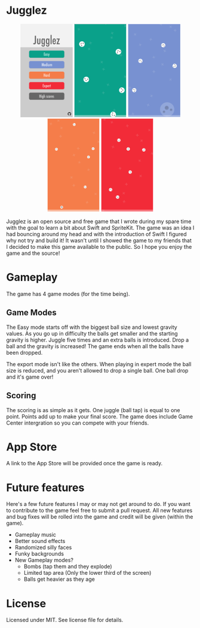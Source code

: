 # Jugglez

<p align="center" >
  <img src="https://raw.githubusercontent.com/etiennemartin/jugglez/master/assets/screenshots/MainScreen.PNG" height=250 alt="Jugglez-MainMenu" title="AFNetworking">
  <img src="https://raw.githubusercontent.com/etiennemartin/jugglez/master/assets/screenshots/gameplay_easy.png" height=250 alt="Jugglez-MainMenu" title="AFNetworking">
  <img src="https://raw.githubusercontent.com/etiennemartin/jugglez/master/assets/screenshots/gameplay_medium.png" height=250 alt="Jugglez-MainMenu" title="AFNetworking">
  <img src="https://raw.githubusercontent.com/etiennemartin/jugglez/master/assets/screenshots/gameplay_hard.png" height=250 alt="Jugglez-MainMenu" title="AFNetworking">
  <img src="https://raw.githubusercontent.com/etiennemartin/jugglez/master/assets/screenshots/gameplay_expert.png" height=250 alt="Jugglez-MainMenu" title="AFNetworking">
</p>

Jugglez is an open source and free game that I wrote during my spare time with the goal to learn a bit about Swift and SpriteKit. The game was an idea I had bouncing around my head and with the introduction of Swift I figured why not try and build it! It wasn't until I showed the game to my friends that I decided to make this game available to the public. So I hope you enjoy the game and the source!

# Gameplay

The game has 4 game modes (for the time being). 

## Game Modes

The Easy mode starts off with the biggest ball size and lowest gravity values. As you go up in difficulty the balls get smaller and the starting gravity is higher. Juggle five times and an extra balls is introduced. Drop a ball and the gravity is increased! The game ends when all the balls have been dropped.

The export mode isn't like the others. When playing in expert mode the ball size is reduced, and you aren't allowed to drop a single ball. One ball drop and it's game over!

## Scoring

The scoring is as simple as it gets. One juggle (ball tap) is equal to one point. Points add up to make your final score. The game does include Game Center intergration so you can compete with your friends.

# App Store

A link to the App Store will be provided once the game is ready.

# Future features

Here's a few future features I may or may not get around to do. If you want to contribute to the game feel free to submit a pull request. All new features and bug fixes will be rolled into the game and credit will be given (within the game).

* Gameplay music
* Better sound effects
* Randomized silly faces
* Funky backgrounds
* New Gameplay modes?
   * Bombs (tap them and they explode)
   * Limited tap area (Only the lower third of the screen)
   * Balls get heavier as they age

# License
Licensed under MIT. See license file for details.
